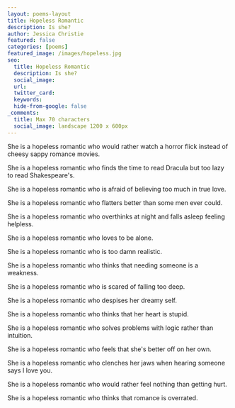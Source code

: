 ```yaml
---
layout: poems-layout
title: Hopeless Romantic
description: Is she?
author: Jessica Christie
featured: false
categories: [poems]
featured_image: /images/hopeless.jpg
seo:
  title: Hopeless Romantic
  description: Is she?
  social_image:
  url:
  twitter_card:
  keywords:
  hide-from-google: false
_comments:
  title: Max 70 characters
  social_image: landscape 1200 x 600px
---
```

She is a hopeless romantic who would rather watch a horror flick instead of cheesy sappy romance movies.

She is a hopeless romantic who finds the time to read Dracula but too lazy to read Shakespeare's.

She is a hopeless romantic who is afraid of believing too much in true love.

She is a hopeless romantic who flatters better than some men ever could.

She is a hopeless romantic who overthinks at night and falls asleep feeling helpless.

She is a hopeless romantic who loves to be alone.

She is a hopeless romantic who is too damn realistic.

She is a hopeless romantic who thinks that needing someone is a weakness.

She is a hopeless romantic who is scared of falling too deep.

She is a hopeless romantic who despises her dreamy self.

She is a hopeless romantic who thinks that her heart is stupid.

She is a hopeless romantic who solves problems with logic rather than intuition.

She is a hopeless romantic who feels that she's better off on her own.

She is a hopeless romantic who clenches her jaws when hearing someone says I love you.

She is a hopeless romantic who would rather feel nothing than getting hurt.

She is a hopeless romantic who thinks that romance is overrated.

&nbsp;
